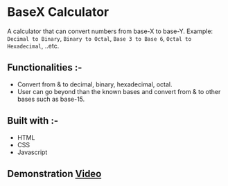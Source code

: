 # BaseX Calculator

A calculator that can convert numbers from base-X to base-Y. Example: `` Decimal to Binary ``, `` Binary to Octal ``, `` Base 3 to Base 6 ``, ``Octal to Hexadecimal``, ..etc.

## Functionalities :-

- Convert from & to decimal, binary, hexadecimal, octal.
- User can go beyond than the known bases and convert from & to other bases such as base-15.

## Built with :-

- HTML
- CSS
- Javascript

## Demonstration [Video](https://drive.google.com/file/d/1MHF-UTTBLE_GRwP1wp4SOQWIM7YBBTrX/view?usp=sharing)
